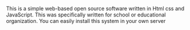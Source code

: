 This is a simple web-based open source software written in Html css and JavaScript. This was specifically written for school or educational organization. You can easily install this system in your own server
